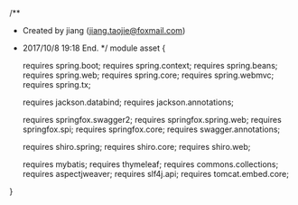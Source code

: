 /**
 * Created by jiang (jiang.taojie@foxmail.com) 
 * 2017/10/8 19:18 End.
 */
module asset {

    requires spring.boot;
    requires spring.context;
    requires spring.beans;
    requires spring.web;
    requires spring.core;
    requires spring.webmvc;
    requires spring.tx;

    requires jackson.databind;
    requires jackson.annotations;

    requires springfox.swagger2;
    requires springfox.spring.web;
    requires springfox.spi;
    requires springfox.core;
    requires swagger.annotations;

    requires shiro.spring;
    requires shiro.core;
    requires shiro.web;

    requires mybatis;
    requires thymeleaf;
    requires commons.collections;
    requires aspectjweaver;
    requires slf4j.api;
    requires tomcat.embed.core;

}